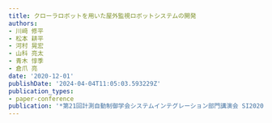 ```yaml
---
title: クローラロボットを用いた屋外監視ロボットシステムの開発
authors:
- 川﨑 修平
- 松本 耕平
- 河村 晃宏
- 山科 亮太
- 青木 惇季
- 倉爪 亮
date: '2020-12-01'
publishDate: '2024-04-04T11:05:03.593229Z'
publication_types:
- paper-conference
publication: '*第21回計測自動制御学会システムインテグレーション部門講演会 SI2020*'
---
```

